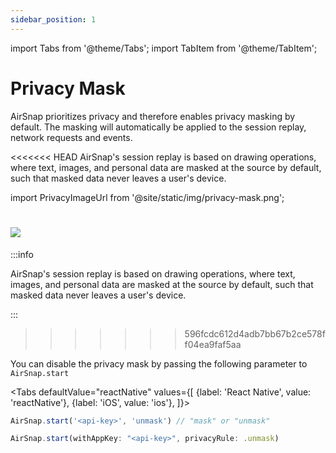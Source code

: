 ```yaml
---
sidebar_position: 1
---
```


import Tabs from '@theme/Tabs';
import TabItem from '@theme/TabItem';

# Privacy Mask

AirSnap prioritizes privacy and therefore enables privacy masking by default. The masking will automatically be applied to the session replay, network requests and events.

<<<<<<< HEAD
AirSnap's session replay is based on drawing operations, where text, images, and personal data are masked at the source by default, such that masked data never leaves a user's device.

import PrivacyImageUrl from '@site/static/img/privacy-mask.png';

# <img src={PrivacyImageUrl} />

:::info

AirSnap's session replay is based on drawing operations, where text, images, and personal data are
masked at the source by default, such that masked data never leaves a user's device.

:::

> > > > > > > 596fcdc612d4adb7bb67b2ce578ff04ea9faf5aa

You can disable the privacy mask by passing the following parameter to `AirSnap.start`

<Tabs
defaultValue="reactNative"
values={[
{label: 'React Native', value: 'reactNative'},
{label: 'iOS', value: 'ios'},
]}>

<TabItem value="reactNative">

```jsx title="React Native"
AirSnap.start('<api-key>', 'unmask') // "mask" or "unmask"
```

</TabItem>

<TabItem value="ios">

```jsx title="iOS"
AirSnap.start(withAppKey: "<api-key>", privacyRule: .unmask)
```

</TabItem>

</Tabs>
